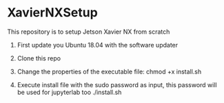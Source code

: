 # XavierNXSetup
This repository is to setup Jetson Xavier NX from scratch
1. First update you Ubuntu 18.04 with the software updater
2. Clone this repo
3. Change the properties of the executable file:
  chmod +x install.sh 

4. Execute install file with the sudo password as input, this password will be used for jupyterlab too
 ./install.sh <password>
